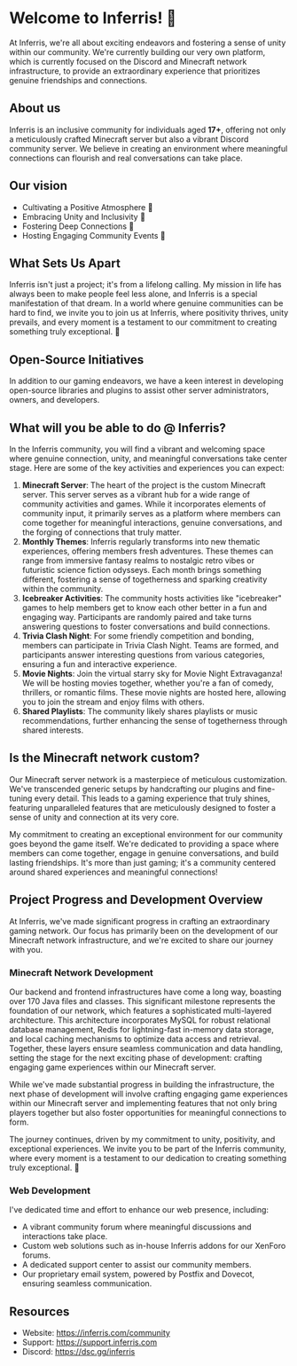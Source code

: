 # Welcome to Inferris! 🌟

At Inferris, we're all about exciting endeavors and fostering a sense of unity within our community. We're currently building our very own platform, which is currently focused on the Discord and Minecraft network infrastructure, to provide an extraordinary  experience that prioritizes genuine friendships and connections.

## About us
Inferris is an inclusive community for individuals aged **17+**, offering not only a meticulously crafted Minecraft server but also a vibrant Discord community server. We believe in creating an environment where meaningful connections can flourish and real conversations can take place.

## Our vision
- Cultivating a Positive Atmosphere 🌼
- Embracing Unity and Inclusivity 🤝
- Fostering Deep Connections 💬
- Hosting Engaging Community Events 🎉

## What Sets Us Apart
Inferris isn't just a project; it's from a lifelong calling. My mission in life has always been to make people feel less alone, and Inferris is a special manifestation of that dream. In a world where genuine communities can be hard to find, we invite you to join us at Inferris, where positivity thrives, unity prevails, and every moment is a testament to our commitment to creating something truly exceptional. 🖤

## Open-Source Initiatives
In addition to our gaming endeavors, we have a keen interest in developing open-source libraries and plugins to assist other server administrators, owners, and developers.

## What will you be able to do @ Inferris?
In the Inferris community, you will find a vibrant and welcoming space where genuine connection, unity, and meaningful conversations take center stage. Here are some of the key activities and experiences you can expect:
1. **Minecraft Server**: The heart of the project is the custom Minecraft server. This server serves as a vibrant hub for a wide range of community activities and games. While it incorporates elements of community input, it primarily serves as a platform where members can come together for meaningful interactions, genuine conversations, and the forging of connections that truly matter.
2. **Monthly Themes**: Inferris regularly transforms into new thematic experiences, offering members fresh adventures. These themes can range from immersive fantasy realms to nostalgic retro vibes or futuristic science fiction odysseys. Each month brings something different, fostering a sense of togetherness and sparking creativity within the community.
3. **Icebreaker Activities**: The community hosts activities like "icebreaker" games to help members get to know each other better in a fun and engaging way. Participants are randomly paired and take turns answering questions to foster conversations and build connections.
4. **Trivia Clash Night**: For some friendly competition and bonding, members can participate in Trivia Clash Night. Teams are formed, and participants answer interesting questions from various categories, ensuring a fun and interactive experience.
5. **Movie Nights**: Join the virtual starry sky for Movie Night Extravaganza! We will be hosting movies together, whether you're a fan of comedy, thrillers, or romantic films. These movie nights are hosted here, allowing you to join the stream and enjoy films with others.
6. **Shared Playlists**: The community likely shares playlists or music recommendations, further enhancing the sense of togetherness through shared interests.

## Is the Minecraft network custom?
Our Minecraft server network is a masterpiece of meticulous customization. We've transcended generic setups by handcrafting our plugins and fine-tuning every detail. This leads to a gaming experience that truly shines, featuring unparalleled features that are meticulously designed to foster a sense of unity and connection at its very core.

My commitment to creating an exceptional environment for our community goes beyond the game itself. We're dedicated to providing a space where members can come together, engage in genuine conversations, and build lasting friendships. It's more than just gaming; it's a community centered around shared experiences and meaningful connections!

## Project Progress and Development Overview
At Inferris, we've made significant progress in crafting an extraordinary gaming network. Our focus has primarily been on the development of our Minecraft network infrastructure, and we're excited to share our journey with you.

### Minecraft Network Development
Our backend and frontend infrastructures have come a long way, boasting over 170 Java files and classes. This significant milestone represents the foundation of our network, which features a sophisticated multi-layered architecture. This architecture incorporates MySQL for robust relational database management, Redis for lightning-fast in-memory data storage, and local caching mechanisms to optimize data access and retrieval. Together, these layers ensure seamless communication and data handling, setting the stage for the next exciting phase of development: crafting engaging game experiences within our Minecraft server.

While we've made substantial progress in building the infrastructure, the next phase of development will involve crafting engaging game experiences within our Minecraft server and implementing features that not only bring players together but also foster opportunities for meaningful connections to form.

The journey continues, driven by my commitment to unity, positivity, and exceptional experiences. We invite you to be part of the Inferris community, where every moment is a testament to our dedication to creating something truly exceptional. 🖤

### Web Development
I've dedicated time and effort to enhance our web presence, including:
- A vibrant community forum where meaningful discussions and interactions take place.
- Custom web solutions such as in-house Inferris addons for our XenForo forums.
- A dedicated support center to assist our community members.
- Our proprietary email system, powered by Postfix and Dovecot, ensuring seamless communication.

## Resources
* Website: https://inferris.com/community
* Support: https://support.inferris.com
* Discord: https://dsc.gg/inferris 
<!--

**Here are some ideas to get you started:**

🙋‍♀️ A short introduction - what is your organization all about?
🌈 Contribution guidelines - how can the community get involved?
👩‍💻 Useful resources - where can the community find your docs? Is there anything else the community should know?
🍿 Fun facts - what does your team eat for breakfast?
🧙 Remember, you can do mighty things with the power of [Markdown](https://docs.github.com/github/writing-on-github/getting-started-with-writing-and-formatting-on-github/basic-writing-and-formatting-syntax)
-->
